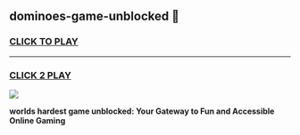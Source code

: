 
## dominoes-game-unblocked 👋
<h3>
<a href="https://premium.freeplayer.one?title=dominoes-game-unblocked&ref=14F">CLICK TO PLAY</a></h3>
<hr>

<h3>
<a href="https://premium.freeplayer.one?title=dominoes-game-unblocked&ref=14F">CLICK 2 PLAY</a>
  
</h3>

<a href="https://premium.freeplayer.one?title=dominoes-game-unblocked&ref=12F/"><img src="https://clearcache.store/games.png"></a>


**worlds hardest game unblocked: Your Gateway to Fun and Accessible Online Gaming**
